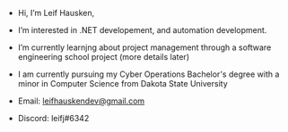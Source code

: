 - Hi, I’m Leif Hausken,

- I’m interested in .NET developement, and automation development.

- I’m currently learnjng about project management through a software engineering school project (more details later)

- I am currently pursuing my Cyber Operations Bachelor's degree with a minor in Computer Science from Dakota State University

- Email: leifhauskendev@gmail.com
- Discord: leifj#6342

<!---
leifhauskendev/leifhauskendev is a ✨ special ✨ repository because its `README.md` (this file) appears on your GitHub profile.
You can click the Preview link to take a look at your changes.
--->
